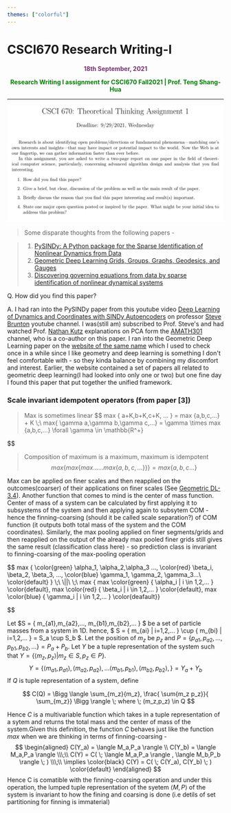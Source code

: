 ```yaml
---
themes: ["colorful"]
---
```


# CSCI670 Research Writing-I
<p style="text-align:center; color:#7A306C"> <b>18th September, 2021</b> </p>

<p style='text-align:center;color:green'><b> 
Research Writing I assignment for CSCI670 Fall2021 | Prof. Teng Shang-Hua
</b></p>

---

![](q.png)


> Some disparate thoughts from the following papers -
&nbsp;

>1. [PySINDy: A Python package for the Sparse Identification of Nonlinear Dynamics from Data](https://arxiv.org/pdf/2004.08424.pdf)
>2. [Geometric Deep Learning Grids, Groups, Graphs, Geodesics, and Gauges](https://arxiv.org/pdf/2104.13478.pdf)
>3. [Discovering governing equations from data by sparse identification of nonlinear dynamical systems](https://www.pnas.org/content/pnas/113/15/3932.full.pdf)


Q. How did you find this paper?

A. I had ran into the PySINDy paper from this youtube video 
[Deep Learning of Dynamics and Coordinates with SINDy Autoencoders](https://www.youtube.com/watch?v=WHhDgxkiR9c)
on professor [Steve Brunton](https://www.me.washington.edu/facultyfinder/steve-brunton) youtube channel.
I was(still am) subscribed to Prof. Steve's and had watched
Prof. [Nathan Kutz](https://www.me.washington.edu/facultyfinder/steve-brunton) explanations on PCA
form the [AMATH301](https://www.youtube.com/channel/UCEirPnFv_2QbvzrM67SnKPA) channel,
who is a co-author on this paper. I ran into the Geometric Deep Learning paper on the 
[website of the same name](https://geometricdeeplearning.com) which I used to check once in a while 
since I like geometry and deep learning is something I don't feel comfortable with - so they kinda 
balance by combining my discomfort and interest. Earlier, the website contained a set of
papers all related to geometric deep learning(I had looked into only one or two) but one fine day
I found this paper that put together the unified framework.


### 


### Scale invariant idempotent operators  (from paper [3])

> Max is sometimes linear
$$
   max \{ a+K,b+K,c+K, ...  \} = max \{a,b,c,...\} + K
	\\\;\\
   max\{ \gamma a,\gamma b,\gamma c,...\} = \gamma \times  max \{a,b,c,...\} \forall \gamma \in \mathbb{R^+}
   
$$



> Composition of maximum is a maximum, maximum is idempotent
$$
	max \{ max\{ max ...... max\{ a,b,c,... \} \}\} = max\{a,b,c...\}
$$

Max can be applied on finer scales and then reapplied on the outcomes(coarser) of their applications on 
finer scales (See [Geometric DL-3.4](https://arxiv.org/pdf/2104.13478.pdf)).
Another function that comes to mind is the center
of mass function. Center of mass of a system can be calculated by first applying it to subsystems 
of the system and then applying again
to subsytem COM - hence the finning-coarsing (should it be called scale separation?) of COM function 
(it outputs both total mass of the system and the COM coordinates). 
Similarly, the max pooling applied on finer segments/grids and then reapplied on the output of the already max pooled
finer grids still gives the same result (classification class here) - so prediction class is invariant 
to finning-coarsing of the max-pooling operation 

$$
   max \{ \color{green} \alpha_1, \alpha_2,\alpha_3 ..., \color{red} \beta_i, \beta_2, \beta_3, ..., \color{blue} \gamma_1, \gamma_2, \gamma_3...\ \color{default} \}
   \\\;\\
   \\||\\
   \\\;\\
   max \{ 
 	max \color{green} \{ \alpha_i | i \in 1,2,... \} \color{default},
   max \color{red} \{ \beta_i | i \in 1,2,... \} \color{default},
   max \color{blue} \{ \gamma_i | i \in 1,2,... \} \color{deafault}\}

$$

Let $S = \{ m_{a1},m_{a2},..., m_{b1},m_{b2},... \} $ be a set of particle masses from a system in 1D.
hence, $ S = \{ m_{ai} | i=1,2,... \} \cup \{ m_{bi} | i=1,2,... \} = S_a \cup S_b $.
Let the position of $m_z$ be $p_z$ and $P = \{ p_{a1},p_{a2},...,p_{b1},p_{b2},... \} = P_a + P_b$.
Let $Y$ be a tuple representation of the system such that $Y = \{ \langle m_z, p_z \rangle | m_z \in S, p_z \in P \}$.
$$Y = \{ \langle m_{a1},p_{a1}\rangle, \langle m_{a2},p_{a2}\rangle, ... \langle m_{b1},p_{b1}\rangle,\langle m_{b2},p_{b2}\rangle, \} = Y_a + Y_b$$
If $Q$ is tuple representation of a system, define 

$$
	C(Q) = \Bigg \langle \sum_{m_z}{m_z},  \frac{ \sum{m_z p_z}}{ \sum_{m_z}} \Bigg \rangle \; where \; (m_z,p_z) \in Q
$$

Hence $C$ is a multivariable function which takes in a tuple representation of a sytem and returns 
the total mass and the center of mass of the system.Given this definition, the function $C$ behaves 
just like the function $max$ when we are thinking in terms of finning-coarsing -
$$  
\begin{aligned}
	C(Y_a) = \langle M_a,P_a  \rangle \\
	C(Y_b) = \langle M_a,P_a \rangle \\\;\\
	C(Y) = C( \; \langle M_a,P_a \rangle ,  \langle M_b,P_b \rangle \; )
	\\\;\\
	\implies \color{black} C(Y) = C( \; C(Y_a), C(Y_b) \;  ) \color{default}
\end{aligned}	
$$
Hence C is comatible with the finning-coarsing operation and under this operation,  the lumped tuple representation of the syetem
$\langle M,P \rangle$ of the system is invariant to how the fining and coarsing is done 
(i.e detils of set partitioning for finning is immaterial)

